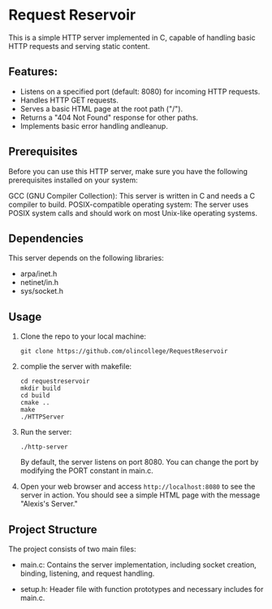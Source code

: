 # Request Reservoir


This is a simple HTTP server implemented in C, capable of handling basic HTTP requests and serving static content.

## Features:
- Listens on a specified port (default: 8080) for incoming HTTP requests.
- Handles HTTP GET requests.
- Serves a basic HTML page at the root path ("/").
- Returns a "404 Not Found" response for other paths.
- Implements basic error handling andleanup.

## Prerequisites
Before you can use this HTTP server, make sure you have the following prerequisites installed on your system:

GCC (GNU Compiler Collection): This server is written in C and needs a C compiler to build.
POSIX-compatible operating system: The server uses POSIX system calls and should work on most Unix-like operating systems.

## Dependencies
This server depends on the following libraries:
- arpa/inet.h
- netinet/in.h
- sys/socket.h


## Usage
1. Clone the repo to your local machine:

   ```
   git clone https://github.com/olincollege/RequestReservoir
   ```

2. complie the server with makefile:
   
    ```
   cd requestreservoir
   mkdir build
   cd build
   cmake ..
   make
   ./HTTPServer
    ```
3. Run the server:


   ```
   ./http-server
   ```
   By default, the server listens on port 8080. You can change the port by modifying the PORT constant in main.c.

4. Open your web browser and access `http://localhost:8080` to see the server in action. You should see a simple HTML page with the message "Alexis's Server."

## Project Structure
The project consists of two main files:

- main.c: Contains the server implementation, including socket creation, binding, listening, and request handling.


- setup.h: Header file with function prototypes and necessary includes for main.c.